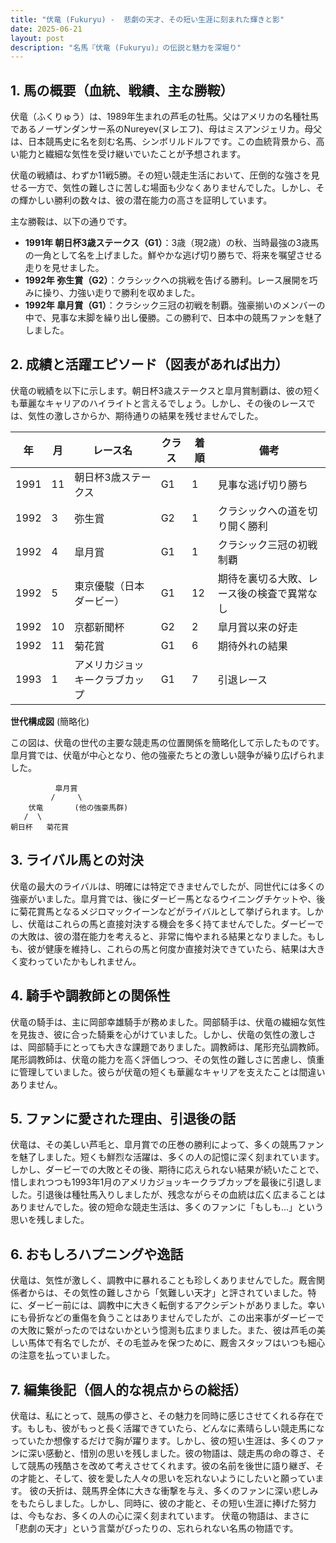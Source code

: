```yaml
---
title: "伏竜 (Fukuryu) -  悲劇の天才、その短い生涯に刻まれた輝きと影"
date: 2025-06-21
layout: post
description: "名馬『伏竜 (Fukuryu)』の伝説と魅力を深堀り"
---
```


## 1. 馬の概要（血統、戦績、主な勝鞍）

伏竜（ふくりゅう）は、1989年生まれの芦毛の牡馬。父はアメリカの名種牡馬であるノーザンダンサー系のNureyev(ヌレエフ)、母はミスアンジェリカ。母父は、日本競馬史に名を刻む名馬、シンボリルドルフです。この血統背景から、高い能力と繊細な気性を受け継いでいたことが予想されます。

伏竜の戦績は、わずか11戦5勝。その短い競走生活において、圧倒的な強さを見せる一方で、気性の難しさに苦しむ場面も少なくありませんでした。しかし、その輝かしい勝利の数々は、彼の潜在能力の高さを証明しています。

主な勝鞍は、以下の通りです。

* **1991年  朝日杯3歳ステークス（G1）**：3歳（現2歳）の秋、当時最強の3歳馬の一角として名を上げました。鮮やかな逃げ切り勝ちで、将来を嘱望させる走りを見せました。
* **1992年  弥生賞（G2）**：クラシックへの挑戦を告げる勝利。レース展開を巧みに操り、力強い走りで勝利を収めました。
* **1992年  皐月賞（G1）**：クラシック三冠の初戦を制覇。強豪揃いのメンバーの中で、見事な末脚を繰り出し優勝。この勝利で、日本中の競馬ファンを魅了しました。


## 2. 成績と活躍エピソード（図表があれば出力）

伏竜の戦績を以下に示します。朝日杯3歳ステークスと皐月賞制覇は、彼の短くも華麗なキャリアのハイライトと言えるでしょう。しかし、その後のレースでは、気性の激しさからか、期待通りの結果を残せませんでした。

| 年 | 月 | レース名             | クラス | 着順 | 備考                                       |
|---|-----|----------------------|-------|-----|--------------------------------------------|
| 1991 | 11 | 朝日杯3歳ステークス | G1    | 1   | 見事な逃げ切り勝ち                         |
| 1992 | 3  | 弥生賞               | G2    | 1   | クラシックへの道を切り開く勝利             |
| 1992 | 4  | 皐月賞               | G1    | 1   | クラシック三冠の初戦制覇                 |
| 1992 | 5  | 東京優駿（日本ダービー）| G1    | 12  | 期待を裏切る大敗、レース後の検査で異常なし |
| 1992 | 10 | 京都新聞杯             | G2    | 2   | 皐月賞以来の好走                          |
| 1992 | 11 | 菊花賞               | G1    | 6   |  期待外れの結果                           |
| 1993 | 1  | アメリカジョッキークラブカップ | G1    | 7   |  引退レース                               |


**世代構成図** (簡略化)

この図は、伏竜の世代の主要な競走馬の位置関係を簡略化して示したものです。皐月賞では、伏竜が中心となり、他の強豪たちとの激しい競争が繰り広げられました。

```
          皐月賞
         /     \
    伏竜       (他の強豪馬群)
   /  \
朝日杯   菊花賞
```


## 3. ライバル馬との対決

伏竜の最大のライバルは、明確には特定できませんでしたが、同世代には多くの強豪がいました。皐月賞では、後にダービー馬となるウイニングチケットや、後に菊花賞馬となるメジロマックイーンなどがライバルとして挙げられます。しかし、伏竜はこれらの馬と直接対決する機会を多く持てませんでした。ダービーでの大敗は、彼の潜在能力を考えると、非常に悔やまれる結果となりました。もしも、彼が健康を維持し、これらの馬と何度か直接対決できていたら、結果は大きく変わっていたかもしれません。


## 4. 騎手や調教師との関係性

伏竜の騎手は、主に岡部幸雄騎手が務めました。岡部騎手は、伏竜の繊細な気性を見抜き、彼に合った騎乗を心がけていました。しかし、伏竜の気性の激しさは、岡部騎手にとっても大きな課題でありました。調教師は、尾形充弘調教師。尾形調教師は、伏竜の能力を高く評価しつつ、その気性の難しさに苦慮し、慎重に管理していました。彼らが伏竜の短くも華麗なキャリアを支えたことは間違いありません。


## 5. ファンに愛された理由、引退後の話

伏竜は、その美しい芦毛と、皐月賞での圧巻の勝利によって、多くの競馬ファンを魅了しました。短くも鮮烈な活躍は、多くの人の記憶に深く刻まれています。しかし、ダービーでの大敗とその後、期待に応えられない結果が続いたことで、惜しまれつつも1993年1月のアメリカジョッキークラブカップを最後に引退しました。引退後は種牡馬入りしましたが、残念ながらその血統は広く広まることはありませんでした。彼の短命な競走生活は、多くのファンに「もしも…」という思いを残しました。


## 6. おもしろハプニングや逸話

伏竜は、気性が激しく、調教中に暴れることも珍しくありませんでした。厩舎関係者からは、その気性の難しさから「気難しい天才」と評されていました。特に、ダービー前には、調教中に大きく転倒するアクシデントがありました。幸いにも骨折などの重傷を負うことはありませんでしたが、この出来事がダービーでの大敗に繋がったのではないかという憶測も広まりました。また、彼は芦毛の美しい馬体で有名でしたが、その毛並みを保つために、厩舎スタッフはいつも細心の注意を払っていました。


## 7. 編集後記（個人的な視点からの総括）

伏竜は、私にとって、競馬の儚さと、その魅力を同時に感じさせてくれる存在です。もしも、彼がもっと長く活躍できていたら、どんなに素晴らしい競走馬になっていたか想像するだけで胸が躍ります。しかし、彼の短い生涯は、多くのファンに深い感動と、惜別の思いを残しました。彼の物語は、競走馬の命の尊さ、そして競馬の残酷さを改めて考えさせてくれます。彼の名前を後世に語り継ぎ、その才能と、そして、彼を愛した人々の思いを忘れないようにしたいと願っています。  彼の夭折は、競馬界全体に大きな衝撃を与え、多くのファンに深い悲しみをもたらしました。しかし、同時に、彼の才能と、その短い生涯に捧げた努力は、今もなお、多くの人の心に深く刻まれています。  伏竜の物語は、まさに「悲劇の天才」という言葉がぴったりの、忘れられない名馬の物語です。
